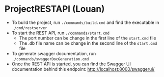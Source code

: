 # ProjectRESTAPI (Louan)

- To build the project, run `./commands/build.cmd` and find the executable in `./cmd/restserver`
- To start the REST API, run `./commands/start.cmd`
  - The port number can be change in the first line of the `start.cmd` file
  - The .db file name can be change in the second line of the `start.cmd` file
- To generate swagger documentation, run `./commands/swaggerDocGeneration.cmd`
- Once the REST API is started, you can find the Swagger UI documentation behind this endpoint: [http://localhost:8000/swaggerui/](http://localhost:8000/swaggerui/)